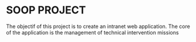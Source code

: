# SOOP PROJECT

The objectif of this project is to create an intranet web application. The core of the application is the management of technical intervention missions
